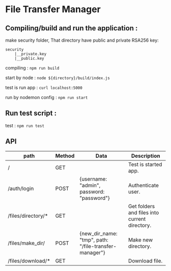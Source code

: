 # File Transfer Manager

## Compiling/build and run the application :

make security folder, That directory have public and private RSA256 key:
```
security
    |__private.key
    |__public.key
```
compiling : 
```npm run build```

start by node : 
```node ${directory}/build/index.js```

test is run app :
```curl localhost:5000```

run by nodemon config :
```npm run start```

## Run test script :

test : 
```npm run test```

## API

| **path** | **Method** | **Data** | **Description** |
| --- | --- | --- | --- |
| /                     | GET |  |Test is started app. |
| /auth/login           | POST |  {username: "admin", password: "password"} |Authenticate user. |
| /files/directory/*    | GET |  |Get folders and files into current directory. |
| /files/make_dir/      | POST | {new_dir_name: "tmp", path: "/file-transfer-manager"} |Make new directory. |
| /files/download/*     | GET |  | Download file. |